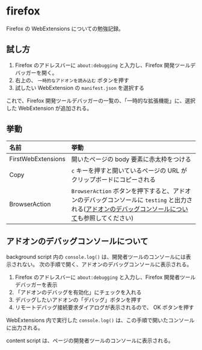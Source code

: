 firefox
=======

Firefox の WebExtensions についての勉強記録。


試し方
------

1. Firefox のアドレスバーに `about:debugging` と入力し、Firefox 開発ツールデバッガーを開く。
2. 右上の、 `一時的なアドオンを読み込む` ボタンを押す
3. 試したい WebExtension の `manifest.json` を選択する

これで、Firefox 開発ツールデバッガーの一覧の、「一時的な拡張機能」に、選択した WebExtension が追加される。


挙動
----

| 名前               | 挙動 |
|:-------------------|:-----|
| FirstWebExtensions | 開いたページの body 要素に赤太枠をつける
| Copy               | `c` キーを押すと開いているページの URL がクリップボードにコピーされる
| BrowserAction      | `BrowserAction` ボタンを押下すると、アドオンのデバッグコンソールに `testing` と出力される([アドオンのデバッグコンソールについて](#アドオンのデバッグコンソールについて)も参照してください)


アドオンのデバッグコンソールについて
------------------------------------

background script 内の `console.log()` は、開発者ツールのコンソールには表示されない。
次の手順で開く、アドオンのデバッグコンソールに表示される。

1. Firefox のアドレスバーに `about:debugging` と入力し、Firefox 開発者ツールデバッガーを表示
2. 「アドオンのデバッグを有効化」にチェックを入れる
3. デバッグしたいアドオンの「デバッグ」ボタンを押す
4. リモートデバッグ接続要求ダイアログが表示されるので、 OK ボタンを押す

WebExtensions 内で実行した `console.log()` は、この手順で開いたコンソールに出力される。


content script は、ページの開発者ツールのコンソールに表示される。
